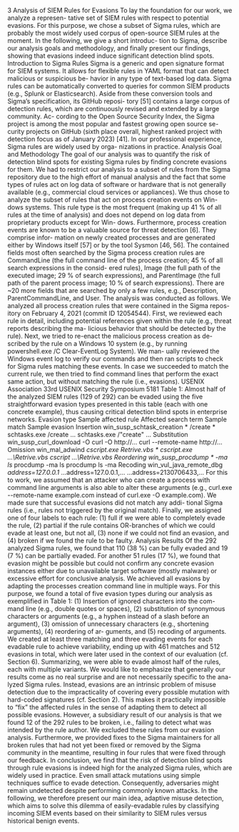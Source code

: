 3 Analysis of SIEM Rules for Evasions
To lay the foundation for our work, we analyze a represen-
tative set of SIEM rules with respect to potential evasions.
For this purpose, we chose a subset of Sigma rules, which are
probably the most widely used corpus of open-source SIEM
rules at the moment. In the following, we give a short introduc-
tion to Sigma, describe our analysis goals and methodology,
and finally present our findings, showing that evasions indeed
induce significant detection blind spots.
Introduction to Sigma Rules Sigma is a generic and open
signature format for SIEM systems. It allows for flexible rules
in YAML format that can detect malicious or suspicious be-
havior in any type of text-based log data. Sigma rules can
be automatically converted to queries for common SIEM
products (e.g., Splunk or Elasticsearch). Aside from these
conversion tools and Sigma’s specification, its GitHub reposi-
tory [51] contains a large corpus of detection rules, which are
continuously revised and extended by a large community. Ac-
cording to the Open Source Security Index, the Sigma project
is among the most popular and fastest growing open source se-
curity projects on GitHub (sixth place overall, highest ranked
project with detection focus as of January 2023) [41]. In our
professional experience, Sigma rules are widely used by orga-
nizations in practice.
Analysis Goal and Methodology The goal of our analysis
was to quantify the risk of detection blind spots for existing
Sigma rules by finding concrete evasions for them. We had
to restrict our analysis to a subset of rules from the Sigma
repository due to the high effort of manual analysis and the
fact that some types of rules act on log data of software or
hardware that is not generally available (e.g., commercial
cloud services or appliances). We thus chose to analyze the
subset of rules that act on process creation events on Win-
dows systems. This rule type is the most frequent (making
up 41 % of all rules at the time of analysis) and does not
depend on log data from proprietary products except for Win-
dows. Furthermore, process creation events are known to be a
valuable source for threat detection [6]. They comprise infor-
mation on newly created processes and are generated either
by Windows itself [57] or by the tool Sysmon [46, 56]. The
contained fields most often searched by the Sigma process
creation rules are CommandLine (the full command line of the
process creation; 45 % of all search expressions in the consid-
ered rules), Image (the full path of the executed image; 29 %
of search expressions), and ParentImage (the full path of the
parent process image; 10 % of search expressions). There are
~20 more fields that are searched by only a few rules, e.g.,
Description, ParentCommandLine, and User.
The analysis was conducted as follows. We analyzed all
process creation rules that were contained in the Sigma repos-
itory on February 4, 2021 (commit ID 12054544). First, we
reviewed each rule in detail, including potential references
given within the rule (e.g., threat reports describing the ma-
licious behavior that should be detected by the rule). Next,
we tried to re-enact the malicious process creation as de-
scribed by the rule on a Windows 10 system (e.g., by running
powershell.exe /C Clear-EventLog System). We man-
ually reviewed the Windows event log to verify our commands
and then ran scripts to check for Sigma rules matching these
events. In case we succeeded to match the current rule, we
then tried to find command lines that perform the exact same
action, but without matching the rule (i.e., evasions).
USENIX Association 33rd USENIX Security Symposium 5181
Table 1: Almost half of the analyzed SIEM rules (129 of 292) can be evaded using the five straightforward evasion types presented
in this table (each with one concrete example), thus causing critical detection blind spots in enterprise networks.
Evasion type Sample affected rule Affected search term Sample match Sample evasion
Insertion win_susp_schtask_creation * /create * schtasks.exe /create ... schtasks.exe /"create" ...
Substitution win_susp_curl_download -O curl -O http://... curl --remote-name http://...
Omission win_mal_adwind *cscript.exe *Retrive*.vbs * cscript.exe ...\Retrive.vbs cscript ...\Retrive.vbs
Reordering win_susp_procdump * -ma ls* procdump -ma ls procdump ls -ma
Recoding win_vul_java_remote_dbg *address=127.0.0.1* ...address=127.0.0.1,... ...address=2130706433,...
For this to work, we assumed that an attacker who can
create a process with command line arguments is also able
to alter these arguments (e.g., curl.exe --remote-name
example.com instead of curl.exe -O example.com). We
made sure that successful evasions did not match any addi-
tional Sigma rules (i.e., rules not triggered by the original
match). Finally, we assigned one of four labels to each rule:
(1) full if we were able to completely evade the rule, (2) partial
if the rule contains OR-branches of which we could evade at
least one, but not all, (3) none if we could not find an evasion,
and (4) broken if we found the rule to be faulty.
Analysis Results Of the 292 analyzed Sigma rules, we
found that 110 (38 %) can be fully evaded and 19 (7 %) can be
partially evaded. For another 51 rules (17 %), we found that
evasion might be possible but could not confirm any concrete
evasion instances either due to unavailable target software
(mostly malware) or excessive effort for conclusive analysis.
We achieved all evasions by adapting the processes creation
command line in multiple ways. For this purpose, we found a
total of five evasion types during our analysis as exemplified
in Table 1: (1) Insertion of ignored characters into the com-
mand line (e.g., double quotes or spaces), (2) substitution of
synonymous characters or arguments (e.g., a hyphen instead
of a slash before an argument), (3) omission of unnecessary
characters (e.g., shortening arguments), (4) reordering of ar-
guments, and (5) recoding of arguments. We created at least
three matching and three evading events for each evadable
rule to achieve variability, ending up with 461 matches and
512 evasions in total, which were later used in the context of
our evaluation (cf. Section 6). Summarizing, we were able to
evade almost half of the rules, each with multiple variants.
We would like to emphasize that generally our results come
as no real surprise and are not necessarily specific to the ana-
lyzed Sigma rules. Instead, evasions are an intrinsic problem
of misuse detection due to the impracticality of covering every
possible mutation with hard-coded signatures (cf. Section 2).
This makes it practically impossible to “fix” the affected rules
in the sense of adapting them to detect all possible evasions.
However, a subsidiary result of our analysis is that we found
12 of the 292 rules to be broken, i.e., failing to detect what
was intended by the rule author. We excluded these rules from
our evasion analysis. Furthermore, we provided fixes to the
Sigma maintainers for all broken rules that had not yet been
fixed or removed by the Sigma community in the meantime,
resulting in four rules that were fixed through our feedback.
In conclusion, we find that the risk of detection blind spots
through rule evasions is indeed high for the analyzed Sigma
rules, which are widely used in practice. Even small attack
mutations using simple techniques suffice to evade detection.
Consequently, adversaries might remain undetected despite
performing commonly known attacks. In the following, we
therefore present our main idea, adaptive misuse detection,
which aims to solve this dilemma of easily-evadable rules by
classifying incoming SIEM events based on their similarity
to SIEM rules versus historical benign events.